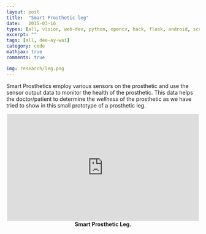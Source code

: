 ```yaml
---
layout: post
title:  "Smart Prosthetic leg"
date:   2015-03-16
types: [all, vision, web-dev, python, opencv, hack, flask, android, scrapy, mongodb]
excerpt: ""
tags: [all, dee-ay-wai]
category: code
mathjax: true
comments: true

img: research/leg.png
---
```


Smart Prosthetics employ various sensors on the prosthetic and use the sensor output data to monitor the health of the prosthetic. This data helps the doctor/patient to determine the <i>wellness</i> of the prosthetic as we have tried to show in this small prototype of a prosthetic leg.

<div class="imgcap">
<div align="middle">
<iframe width="500" height="280" src="https://www.youtube.com/embed/f1smZz4PPQ4?rel=0&amp;controls=1&amp;autoplay=0&amp;loop=1&amp;rel=0&amp;showinfo=0" frameborder="0" allowfullscreen></iframe>
</div>
<div class="thecap" align="middle"><b>Smart Prosthetic Leg.</b> </div>
</div>